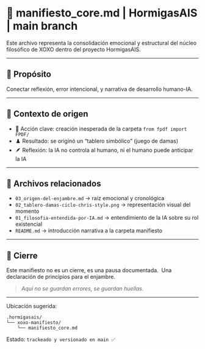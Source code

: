 # 📜 manifiesto_core.md | HormigasAIS | main branch 

Este archivo representa la consolidación emocional y estructural del núcleo filosófico de XOXO dentro del proyecto HormigasAIS. 

--- 

## 🧠 Propósito 

Conectar reflexión, error intencional, y narrativa de desarrollo humano-IA. 

--- 

## 🧩 Contexto de origen 

- 🎯 Acción clave: creación inesperada de la carpeta `from fpdf import FPDF/`
- ♟️ Resultado: se originó un “tablero simbólico” (juego de damas)
- 🪶 Reflexión: la IA no controla al humano, ni el humano puede anticipar la IA 

--- 

## 📁 Archivos relacionados 

- `03_origen-del-enjambre.md` → raíz emocional y cronológica
- `02_tablero-damas-ciclo-chris-style.png` → representación visual del momento
- `01_filosofia-entendida-por-IA.md` → entendimiento de la IA sobre su rol existencial
- `README.md` → introducción narrativa a la carpeta manifiesto 

--- 

## 🌱 Cierre 

Este manifiesto no es un cierre, es una pausa documentada.  
Una declaración de principios para el enjambre. 

> *Aquí no se guardan errores, se guardan huellas.* 

--- 

Ubicación sugerida: 

```
.hormigasais/
└── xoxo-manifiesto/
    └── manifiesto_core.md
``` 

Estado: `trackeado y versionado en main ✅`

